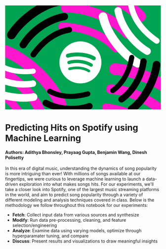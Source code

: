 ![SPOTIFY](spotify.png) 

# Predicting Hits on Spotify using Machine Learning
#### Authors: Adithya Bhonsley, Prayaag Gupta, Benjamin Wang, Dinesh Polisetty 

In this era of digital music, understanding the dynamics of song popularity is more intriguing than ever! With millions of songs available at our fingertips, we were curious to leverage machine learning to launch a data-driven exploration into what makes songs hits. For our experiments, we'll take a closer look into Spotify, one of the largest music streaming platforms in the world, and aim to predict song popularity through a variety of different modeling and analysis techniques covered in class. Below is the methodology we follow throughout this notebook for our experiments:

* **Fetch**: Collect input data from various sources and synthesize
* **Modify**: Run data pre-processing, cleaning, and feature selection/engineering
* **Analyze**: Examine data using varying models, optimize through hyperparamater tuning, and compare
* **Discuss**: Present results and visualizations to draw meaningful insights